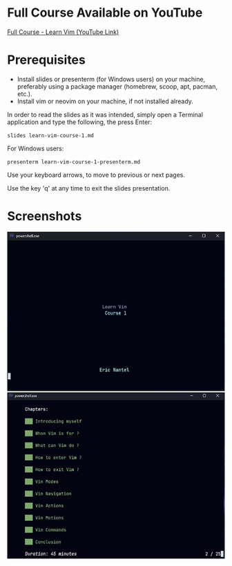 
# Full Course Available on YouTube
[Full Course - Learn Vim (YouTube Link)](https://youtu.be/7fHL0RHgvNQ)

# Prerequisites
- Install slides or presenterm (for Windows users) on your machine, preferably using a package manager (homebrew, scoop, apt, pacman, etc.).
- Install vim or neovim on your machine, if not installed already.

In order to read the slides as it was intended, simply open a Terminal application and type the following, the press Enter:
```shell
slides learn-vim-course-1.md
```
For Windows users:
```shell
presenterm learn-vim-course-1-presenterm.md
```

Use your keyboard arrows, to move to previous or next pages.

Use the key 'q' at any time to exit the slides presentation.

# Screenshots
![img01](/screenshots/learn-vim-img01.png "")
![img02](/screenshots/learn-vim-img02.png "")
